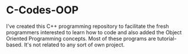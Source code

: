 # C-Codes-OOP
I've created this C++ programming repository to facilitate the fresh programmers interested to learn how to code and also added the Object Oriented Programming concepts. Most of these programs are tutorial-based. It's not related to any sort of own project.
